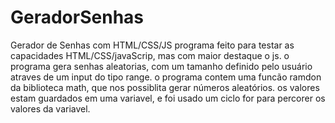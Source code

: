 # GeradorSenhas
Gerador de Senhas com HTML/CSS/JS
programa feito para testar as capacidades HTML/CSS/javaScrip, mas com maior destaque o js.
o programa gera senhas aleatorias, com um tamanho definido pelo usuário atraves de um input do tipo range.
o programa contem uma funcão ramdon da biblioteca math, que nos possiblita gerar números aleatórios.
os valores estam guardados em uma variavel, e foi usado um ciclo for para percorer os valores da variavel.
